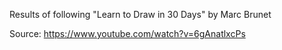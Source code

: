 Results of following "Learn to Draw in 30 Days" by Marc Brunet

Source: https://www.youtube.com/watch?v=6gAnatlxcPs